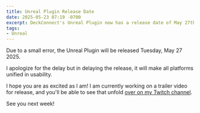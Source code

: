 ```yaml
---
title: Unreal Plugin Release Date
date: 2025-05-23 07:19 -0700
excerpt: DeckConnect's Unreal Plugin now has a release date of May 27th!
tags:
- Unreal
---
```


Due to a small error, the Unreal Plugin will be released Tuesday, May 27 2025.

I apologize for the delay but in delaying the release, it will make all platforms unified in usability.

I hope you are as excited as I am! I am currently working on a trailer video for release, and you'll be able to see that unfold [over on my Twitch channel](https://twitch.tv/socksthewolf).

See you next week!
